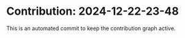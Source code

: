 # Contribution: 2024-12-22-23-48
This is an automated commit to keep the contribution graph active.
